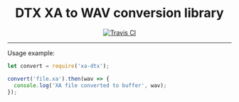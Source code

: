 <h1 align="center">DTX XA to WAV conversion library</h1>

<p align="center">
  <a href="https://travis-ci.org/drummaniac/xa-dtx"><img src="https://travis-ci.org/drummaniac/xa-dtx.svg?branch=master" alt="Travis CI"></a>
</p>

---

Usage example:

```js
let convert = require('xa-dtx');

convert('file.xa').then(wav => {
  console.log('XA file converted to buffer', wav);
});
```
